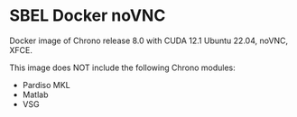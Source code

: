 # SBEL Docker noVNC
Docker image of Chrono release 8.0 with CUDA 12.1 Ubuntu 22.04, noVNC, XFCE. 

This image does NOT include the following Chrono modules:
- Pardiso MKL
- Matlab
- VSG
